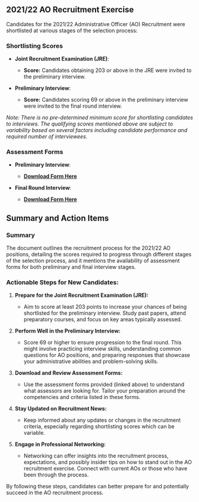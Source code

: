 ## 2021/22 AO Recruitment Exercise

Candidates for the 2021/22 Administrative Officer (AO) Recruitment were shortlisted at various stages of the selection process:

### Shortlisting Scores

- **Joint Recruitment Examination (JRE)**:
  - **Score:** Candidates obtaining 203 or above in the JRE were invited to the preliminary interview.
  
- **Preliminary Interview**:
  - **Score:** Candidates scoring 69 or above in the preliminary interview were invited to the final round interview.
  
*Note: There is no pre-determined minimum score for shortlisting candidates to interviews. The qualifying scores mentioned above are subject to variability based on several factors including candidate performance and required number of interviewees.*

### Assessment Forms

- **Preliminary Interview**:
  - **[Download Form Here](Enclosure%201%20-%20202122%20AORE%20prelim%20round%20assessment%20form.pdf)**

- **Final Round Interview**:
  - **[Download Form Here](Enclosure%202%20-%20202122%20AORE%20final%20round%20assessment%20form.pdf)**

## Summary and Action Items

### Summary
The document outlines the recruitment process for the 2021/22 AO positions, detailing the scores required to progress through different stages of the selection process, and it mentions the availability of assessment forms for both preliminary and final interview stages. 

### Actionable Steps for New Candidates:

1. **Prepare for the Joint Recruitment Examination (JRE):**
   - Aim to score at least 203 points to increase your chances of being shortlisted for the preliminary interview. Study past papers, attend preparatory courses, and focus on key areas typically assessed.

2. **Perform Well in the Preliminary Interview:**
   - Score 69 or higher to ensure progression to the final round. This might involve practicing interview skills, understanding common questions for AO positions, and preparing responses that showcase your administrative abilities and problem-solving skills.

3. **Download and Review Assessment Forms:**
   - Use the assessment forms provided (linked above) to understand what assessors are looking for. Tailor your preparation around the competencies and criteria listed in these forms.

4. **Stay Updated on Recruitment News:**
   - Keep informed about any updates or changes in the recruitment criteria, especially regarding shortlisting scores which can be variable.

5. **Engage in Professional Networking:**
   - Networking can offer insights into the recruitment process, expectations, and possibly insider tips on how to stand out in the AO recruitment exercise. Connect with current AOs or those who have been through the process.

By following these steps, candidates can better prepare for and potentially succeed in the AO recruitment process.
